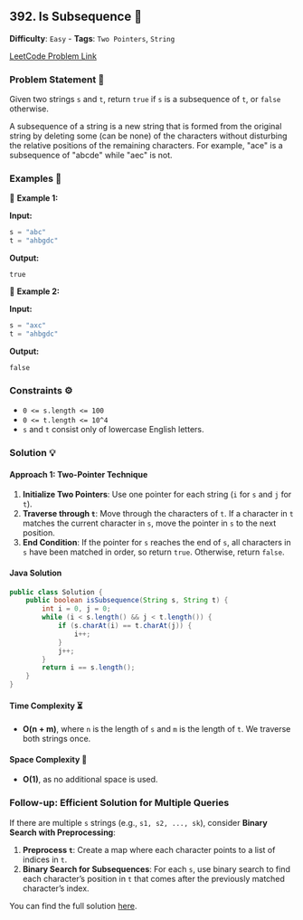 ## 392. Is Subsequence 📏

**Difficulty**: `Easy` - **Tags**: `Two Pointers`, `String`

[LeetCode Problem Link](https://leetcode.com/problems/is-subsequence/)

### Problem Statement 📜

Given two strings `s` and `t`, return `true` if `s` is a subsequence of `t`, or `false` otherwise.

A subsequence of a string is a new string that is formed from the original string by deleting some (can be none) of the characters without disturbing the relative positions of the remaining characters. For example, "ace" is a subsequence of "abcde" while "aec" is not.

### Examples 🌟

🔹 **Example 1:**

**Input:**
```python
s = "abc"
t = "ahbgdc"
```

**Output:**
```
true
```

🔹 **Example 2:**

**Input:**
```python
s = "axc"
t = "ahbgdc"
```

**Output:**
```
false
```

### Constraints ⚙️

- `0 <= s.length <= 100`
- `0 <= t.length <= 10^4`
- `s` and `t` consist only of lowercase English letters.

### Solution 💡

#### Approach 1: Two-Pointer Technique

1. **Initialize Two Pointers**: Use one pointer for each string (`i` for `s` and `j` for `t`).
2. **Traverse through `t`**: Move through the characters of `t`. If a character in `t` matches the current character in `s`, move the pointer in `s` to the next position.
3. **End Condition**: If the pointer for `s` reaches the end of `s`, all characters in `s` have been matched in order, so return `true`. Otherwise, return `false`.

#### Java Solution

```java
public class Solution {
    public boolean isSubsequence(String s, String t) {
        int i = 0, j = 0;
        while (i < s.length() && j < t.length()) {
            if (s.charAt(i) == t.charAt(j)) {
                i++;
            }
            j++;
        }
        return i == s.length();
    }
}
```

#### Time Complexity ⏳

- **O(n + m)**, where `n` is the length of `s` and `m` is the length of `t`. We traverse both strings once.

#### Space Complexity 💾

- **O(1)**, as no additional space is used.

### Follow-up: Efficient Solution for Multiple Queries

If there are multiple `s` strings (e.g., `s1, s2, ..., sk`), consider **Binary Search with Preprocessing**:

1. **Preprocess `t`**: Create a map where each character points to a list of indices in `t`.
2. **Binary Search for Subsequences**: For each `s`, use binary search to find each character’s position in `t` that comes after the previously matched character’s index.

You can find the full solution [here](Solution.java).
